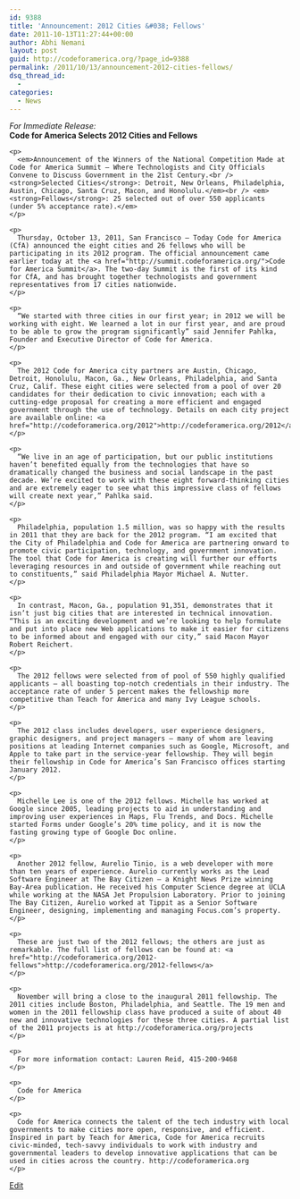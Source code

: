 ```yaml
---
id: 9388
title: 'Announcement: 2012 Cities &#038; Fellows'
date: 2011-10-13T11:27:44+00:00
author: Abhi Nemani
layout: post
guid: http://codeforamerica.org/?page_id=9388
permalink: /2011/10/13/announcement-2012-cities-fellows/
dsq_thread_id:
  - 
categories:
  - News
---
```

<div class="entry-content">
  <div>
    <p>
      <em>For Immediate Release:<br /> </em><strong>Code for America Selects 2012 Cities and Fellows</strong>
    </p>
    
    <p>
      <em>Announcement of the Winners of the National Competition Made at Code for America Summit — Where Technologists and City Officials Convene to Discuss Government in the 21st Century.<br /> <strong>Selected Cities</strong>: Detroit, New Orleans, Philadelphia, Austin, Chicago, Santa Cruz, Macon, and Honolulu.</em><br /> <em><strong>Fellows</strong>: 25 selected out of over 550 applicants (under 5% acceptance rate).</em>
    </p>
    
    <p>
      Thursday, October 13, 2011, San Francisco — Today Code for America (CfA) announced the eight cities and 26 fellows who will be participating in its 2012 program. The official announcement came earlier today at the <a href="http://summit.codeforamerica.org/">Code for America Summit</a>. The two-day Summit is the first of its kind for CfA, and has brought together technologists and government representatives from 17 cities nationwide.
    </p>
    
    <p>
      “We started with three cities in our first year; in 2012 we will be working with eight. We learned a lot in our first year, and are proud to be able to grow the program significantly” said Jennifer Pahlka, Founder and Executive Director of Code for America.
    </p>
    
    <p>
      The 2012 Code for America city partners are Austin, Chicago, Detroit, Honolulu, Macon, Ga., New Orleans, Philadelphia, and Santa Cruz, Calif. These eight cities were selected from a pool of over 20 candidates for their dedication to civic innovation; each with a cutting-edge proposal for creating a more efficient and engaged government through the use of technology. Details on each city project are available online: <a href="http://codeforamerica.org/2012">http://codeforamerica.org/2012</a>
    </p>
    
    <p>
      “We live in an age of participation, but our public institutions haven’t benefited equally from the technologies that have so dramatically changed the business and social landscape in the past decade. We’re excited to work with these eight forward-thinking cities and are extremely eager to see what this impressive class of fellows will create next year,” Pahlka said.
    </p>
    
    <p>
      Philadelphia, population 1.5 million, was so happy with the results in 2011 that they are back for the 2012 program. “I am excited that the City of Philadelphia and Code for America are partnering onward to promote civic participation, technology, and government innovation. The tool that Code for America is creating will further our efforts leveraging resources in and outside of government while reaching out to constituents,” said Philadelphia Mayor Michael A. Nutter.
    </p>
    
    <p>
      In contrast, Macon, Ga., population 91,351, demonstrates that it isn’t just big cities that are interested in technical innovation. “This is an exciting development and we’re looking to help formulate and put into place new Web applications to make it easier for citizens to be informed about and engaged with our city,” said Macon Mayor Robert Reichert.
    </p>
    
    <p>
      The 2012 fellows were selected from of pool of 550 highly qualified applicants — all boasting top-notch credentials in their industry. The acceptance rate of under 5 percent makes the fellowship more competitive than Teach for America and many Ivy League schools.
    </p>
    
    <p>
      The 2012 class includes developers, user experience designers, graphic designers, and project managers — many of whom are leaving positions at leading Internet companies such as Google, Microsoft, and Apple to take part in the service-year fellowship. They will begin their fellowship in Code for America’s San Francisco offices starting January 2012.
    </p>
    
    <p>
      Michelle Lee is one of the 2012 fellows. Michelle has worked at Google since 2005, leading projects to aid in understanding and improving user experiences in Maps, Flu Trends, and Docs. Michelle started Forms under Google’s 20% time policy, and it is now the fasting growing type of Google Doc online.
    </p>
    
    <p>
      Another 2012 fellow, Aurelio Tinio, is a web developer with more than ten years of experience. Aurelio currently works as the Lead Software Engineer at The Bay Citizen — a Knight News Prize winning Bay-Area publication. He received his Computer Science degree at UCLA while working at the NASA Jet Propulsion Laboratory. Prior to joining The Bay Citizen, Aurelio worked at Tippit as a Senior Software Engineer, designing, implementing and managing Focus.com’s property.
    </p>
    
    <p>
      These are just two of the 2012 fellows; the others are just as remarkable. The full list of fellows can be found at: <a href="http://codeforamerica.org/2012-fellows">http://codeforamerica.org/2012-fellows</a>
    </p>
    
    <p>
      November will bring a close to the inaugural 2011 fellowship. The 2011 cities include Boston, Philadelphia, and Seattle. The 19 men and women in the 2011 fellowship class have produced a suite of about 40 new and innovative technologies for these three cities. A partial list of the 2011 projects is at http://codeforamerica.org/projects
    </p>
    
    <p>
      For more information contact: Lauren Reid, 415-200-9468
    </p>
    
    <p>
      Code for America
    </p>
    
    <p>
      Code for America connects the talent of the tech industry with local governments to make cities more open, responsive, and efficient. Inspired in part by Teach for America, Code for America recruits civic-minded, tech-savvy individuals to work with industry and governmental leaders to develop innovative applications that can be used in cities across the country. http://codeforamerica.org
    </p>
  </div>
  
  <p>
    <span class="edit-link"><a class="post-edit-link" title="Edit Page" href="http://codeforamerica.org/wp-admin/post.php?post=9388&action=edit">Edit</a></span>
  </p>
</div>